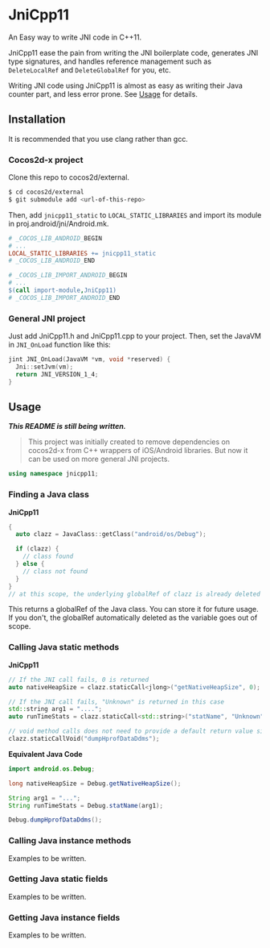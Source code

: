 # JniCpp11

An Easy way to write JNI code in C++11.

JniCpp11 ease the pain from writing the JNI boilerplate code, generates JNI type signatures, and handles reference management such as `DeleteLocalRef` and `DeleteGlobalRef` for you, etc. 

Writing JNI code using JniCpp11 is almost as easy as writing their Java counter part, and less error prone. See [Usage](#usage) for details.

## Installation
It is recommended that you use clang rather than gcc.

### Cocos2d-x project
Clone this repo to cocos2d/external.

```bash
$ cd cocos2d/external
$ git submodule add <url-of-this-repo>
```
Then, add `jnicpp11_static` to `LOCAL_STATIC_LIBRARIES` and import its module in proj.android/jni/Android.mk.

```Makefile
# _COCOS_LIB_ANDROID_BEGIN
# ...
LOCAL_STATIC_LIBRARIES += jnicpp11_static
# _COCOS_LIB_ANDROID_END

# _COCOS_LIB_IMPORT_ANDROID_BEGIN
# ...
$(call import-module,JniCpp11)
# _COCOS_LIB_IMPORT_ANDROID_END
```
### General JNI project
Just add JniCpp11.h and JniCpp11.cpp to your project. Then, set the JavaVM in `JNI_OnLoad` function like this:

```cpp
jint JNI_OnLoad(JavaVM *vm, void *reserved) {
  Jni::setJvm(vm);
  return JNI_VERSION_1_4;
}
```

## <a name="usage"></a>Usage

***This README is still being written.***

> This project was initially created to remove dependencies on cocos2d-x from C++ wrappers of iOS/Android libraries. But now it can be used on more general JNI projects.

```cpp
using namespace jnicpp11;
```

### Finding a Java class
**JniCpp11**

```cpp
{
  auto clazz = JavaClass::getClass("android/os/Debug");

  if (clazz) {
    // class found
  } else {
    // class not found
  }	
}
// at this scope, the underlying globalRef of clazz is already deleted
```

This returns a globalRef of the Java class. You can store it for future usage. If you don't, the globalRef automatically deleted as the variable goes out of scope.

### Calling Java static methods
**JniCpp11**

```cpp
// If the JNI call fails, 0 is returned
auto nativeHeapSize = clazz.staticCall<jlong>("getNativeHeapSize", 0);

// If the JNI call fails, "Unknown" is returned in this case
std::string arg1 = "....";
auto runTimeStats = clazz.staticCall<std::string>("statName", "Unknown", arg1);

// void method calls does not need to provide a default return value since it does not return any value
clazz.staticCallVoid("dumpHprofDataDdms");

```

**Equivalent Java Code**

```java
import android.os.Debug;

long nativeHeapSize = Debug.getNativeHeapSize();

String arg1 = "...";
String runTimeStats = Debug.statName(arg1);

Debug.dumpHprofDataDdms();
```

### Calling Java instance methods
Examples to be written.

### Getting Java static fields
Examples to be written.

### Getting Java instance fields
Examples to be written.
